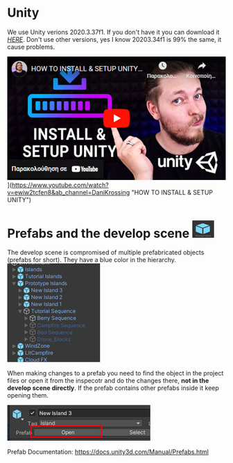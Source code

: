 # Unity

We use Unity verions 2020.3.37f1.
If you don't have it you can download it *[HERE](https://unity.com/releases/editor/whats-new/2020.3.37)*. 
Don't use other versions, yes I know 20203.34f1 is 99% the same, it cause problems.

![HOW TO INSTALL & SETUP UNITY](images/Youtube_Video.png)](https://www.youtube.com/watch?v=ewiw2tcfen8&ab_channel=DaniKrossing "HOW TO INSTALL & SETUP UNITY")


# Prefabs and the develop scene <img src="images/prefab_icon.png" width="50" height="40">

The develop scene is compromised of multiple prefabricated objects (prefabs for short).
They have a blue color in the hierarchy. 
![Hierarchy](images/hierarchy.png)

When making changes to a prefab you need to find the object in the project files or open it from the inspecotr and do the changes there, **not in the develop scene directly**.
If the prefab contains other prefabs inside it keep opening them.

![Prefab](images/prefab2.png)

Prefab Documentation: https://docs.unity3d.com/Manual/Prefabs.html
